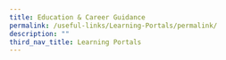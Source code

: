 ```yaml
---
title: Education & Career Guidance
permalink: /useful-links/Learning-Portals/permalink/
description: ""
third_nav_title: Learning Portals
---
```

